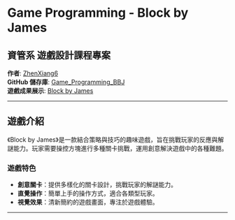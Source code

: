 # Game Programming - Block by James

## 資管系 遊戲設計課程專案

**作者**: [ZhenXiang6](https://github.com/ZhenXiang6)  
**GitHub 儲存庫**: [Game_Programming_BBJ](https://github.com/ZhenXiang6/Game_Programming_BBJ)  
**遊戲成果展示**: [Block by James](https://zerotwo0818.itch.io/block-by-james)

---

## 遊戲介紹

《Block by James》是一款結合策略與技巧的趣味遊戲，旨在挑戰玩家的反應與解謎能力。玩家需要操控方塊進行多種關卡挑戰，運用創意解決遊戲中的各種難題。

### 遊戲特色
- **創意關卡**：提供多樣化的關卡設計，挑戰玩家的解謎能力。
- **直覺操作**：簡單上手的操作方式，適合各類型玩家。
- **視覺效果**：清新簡約的遊戲畫面，專注於遊戲體驗。
---
